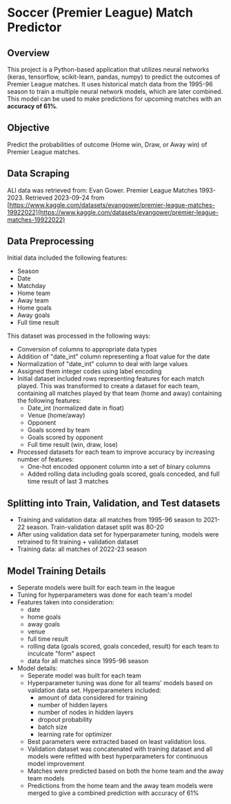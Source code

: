 # Soccer (Premier League) Match Predictor

## Overview
This project is a Python-based application that utilizes neural networks (keras, tensorflow, scikit-learn, pandas, numpy) to predict the outcomes of Premier League matches. It uses historical match data from the 1995-96 season to train a multiple neural network models, which are later combined. This model can be used to make predictions for upcoming matches with an **accuracy of 61%**.

## Objective
Predict the probabilities of outcome (Home win, Draw, or Away win) of Premier League matches.

## Data Scraping
ALl data was retrieved from:
Evan Gower. Premier League Matches 1993-2023. Retrieved 2023-09-24 from [https://www.kaggle.com/datasets/evangower/premier-league-matches-19922022](https://www.kaggle.com/datasets/evangower/premier-league-matches-19922022)

## Data Preprocessing
Initial data included the following features:
- Season
- Date
- Matchday
- Home team
- Away team
- Home goals
- Away goals
- Full time result
  
This dataset was processed in the following ways:
- Conversion of columns to appropriate data types
- Addition of "date_int" column representing a float value for the date
- Normalization of "date_int" column to deal with large values
- Assigned them integer codes using label encoding
- Initial dataset included rows representing features for each match played. This was transformed to create a dataset for each team, containing all matches played by that team (home and away) containing the following features:
  - Date_int (normalized date in float)
  - Venue (home/away)
  - Opponent
  - Goals scored by team
  - Goals scored by opponent
  - Full time result (win, draw, lose)
- Processed datasets for each team to improve accuracy by increasing number of features:
  - One-hot encoded opponent column into a set of binary columns
  - Added rolling data including goals scored, goals conceded, and full time result of last 3 matches

## Splitting into Train, Validation, and Test datasets
- Training and validation data: all matches from 1995-96 season to 2021-22 season. Train-validation dataset split was 80-20
- After using validation data set for hyperparameter tuning, models were retrained to fit training + validation dataset
- Training data: all matches of 2022-23 season

## Model Training Details
- Seperate models were built for each team in the league
- Tuning for hyperparameters was done for each team's model
- Features taken into consideration: 
  - date
  - home goals
  - away goals
  - venue
  - full time result
  - rolling data (goals scored, goals conceded, result) for each team to inculcate "form" aspect
  - data for all matches since 1995-96 season
- Model details:
  - Seperate model was built for each team
  - Hyperparameter tuning was done for all teams' models based on validation data set. Hyperparameters included:
    - amount of data considered for training
    - number of hidden layers
    - number of nodes in hidden layers
    - dropout probability
    - batch size
    - learning rate for optimizer
  - Best parameters were extracted based on least validation loss.
  - Validation dataset was concatenated with training dataset and all models were refitted with best hyperparameters for continuous model improvement
  - Matches were predicted based on both the home team and the away team models
  - Predictions from the home team and the away team models were merged to give a combined prediction with accuracy of 61%
